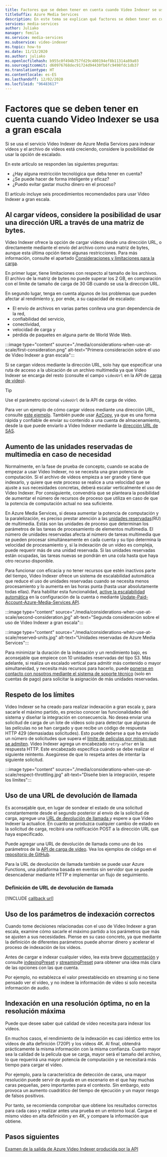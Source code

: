 ```yaml
---
title: Factores que se deben tener en cuenta cuando Video Indexer se usa a gran escala (Azure)
titleSuffix: Azure Media Services
description: En este tema se explican qué factores se deben tener en cuenta cuando Video Indexer se usa a gran escala.
services: media-services
author: Juliako
manager: femila
ms.service: media-services
ms.subservice: video-indexer
ms.topic: how-to
ms.date: 11/13/2020
ms.author: juliako
ms.openlocfilehash: b955c0f494b757fd29c400194ef8b11314a89a03
ms.sourcegitcommit: d60976768dec91724d94430fb6fc9498fdc1db37
ms.translationtype: HT
ms.contentlocale: es-ES
ms.lasthandoff: 12/02/2020
ms.locfileid: "96483617"
---
```

# <a name="things-to-consider-when-using-video-indexer-at-scale"></a>Factores que se deben tener en cuenta cuando Video Indexer se usa a gran escala

Si se usa el servicio Video Indexer de Azure Media Services para indexar vídeos y el archivo de vídeos está creciendo, considere la posibilidad de usar la opción de escalado. 

En este artículo se responden las siguientes preguntas:

* ¿Hay alguna restricción tecnológica que deba tener en cuenta?
* ¿Se puede hacer de forma inteligente y eficaz?
* ¿Puedo evitar gastar mucho dinero en el proceso?

El artículo incluye seis procedimientos recomendados para usar Video Indexer a gran escala.

## <a name="when-uploading-videos-consider-using-a-url-over-byte-array"></a>Al cargar vídeos, considere la posibilidad de usar una dirección URL a través de una matriz de bytes.

Video Indexer ofrece la opción de cargar vídeos desde una dirección URL, o directamente mediante el envío del archivo como una matriz de bytes, aunque esta última opción tiene algunas restricciones. Para más información, consulte el apartado [Consideraciones y limitaciones para la carga](upload-index-videos.md#uploading-considerations-and-limitations).

En primer lugar, tiene limitaciones con respecto al tamaño de los archivos. El archivo de la matriz de bytes no puede superar los 2 GB, en comparación con el límite de tamaño de carga de 30 GB cuando se usa la dirección URL.

En segundo lugar, tenga en cuenta algunos de los problemas que pueden afectar al rendimiento y, por ende, a su capacidad de escalado:

* El envío de archivos en varias partes conlleva una gran dependencia de la red, 
* confiabilidad del servicio, 
* conectividad, 
* velocidad de carga y 
* pérdida de paquetes en alguna parte de World Wide Web.

:::image type="content" source="./media/considerations-when-use-at-scale/first-consideration.png" alt-text="Primera consideración sobre el uso de Video Indexer a gran escala":::

Si se cargan vídeos mediante la dirección URL, solo hay que especificar una ruta de acceso a la ubicación de un archivo multimedia ya que Video Indexer se encarga del resto (consulte el campo `videoUrl` en la API de [carga de vídeo](https://api-portal.videoindexer.ai/docs/services/Operations/operations/Upload-Video?&pattern=upload)).

> [!TIP]
> Use el parámetro opcional `videoUrl` de la API de carga de vídeo.

Para ver un ejemplo de cómo cargar vídeos mediante una dirección URL, consulte [este ejemplo](upload-index-videos.md#code-sample). También puede usar [AzCopy](../../storage/common/storage-use-azcopy-v10.md), ya que es una forma rápida y confiable de enviar su contenido a una cuenta de almacenamiento, desde la que puede enviarlo a Video Indexer mediante la [dirección URL de SAS](../../storage/common/storage-sas-overview.md).

## <a name="increase-media-reserved-units-if-needed"></a>Aumento de las unidades reservadas de multimedia en caso de necesidad

Normalmente, en la fase de prueba de concepto, cuando se acaba de empezar a usar Video Indexer, no se necesita una gran potencia de computación. Si el archivo de vídeos empieza a ser grande y tiene que indexarlo, y quiere que este proceso se realice a una velocidad que se ajuste a sus necesidades concretas, deberá escalar verticalmente el uso de Video Indexer. Por consiguiente, convendría que se planteara la posibilidad de aumentar el número de recursos de proceso que utiliza en caso de que la potencia de computación actual no sea suficiente.

En Azure Media Services, si desea aumentar la potencia de computación y la paralelización, es preciso prestar atención a las [unidades reservadas](../latest/concept-media-reserved-units.md)(RU) de multimedia. Estás son las unidades de proceso que determinan los parámetros de las tareas de procesamiento de elementos multimedia. El número de unidades reservadas afecta al número de tareas multimedia que se pueden procesar simultáneamente en cada cuenta y su tipo determina la velocidad de procesamiento y, si la indexación de un vídeo es compleja, puede requerir más de una unidad reservada. Si las unidades reservadas están ocupadas, las tareas nuevas se pondrán en una cola hasta que haya otro recurso disponible.

Para funcionar con eficacia y no tener recursos que estén inactivos parte del tiempo, Video Indexer ofrece un sistema de escalabilidad automática que reduce el uso de unidades reservadas cuando se necesita menos procesamiento y lo aumenta en las horas punta (hasta usar absolutamente todas ellas). Para habilitar esta funcionalidad, [active la escalabilidad automática](manage-account-connected-to-azure.md#autoscale-reserved-units) en la configuración de la cuenta o mediante [Update-Paid-Account-Azure-Media-Services API](https://api-portal.videoindexer.ai/docs/services/Operations/operations/Update-Paid-Account-Azure-Media-Services?&pattern=update).

:::image type="content" source="./media/considerations-when-use-at-scale/second-consideration.jpg" alt-text="Segunda consideración sobre el uso de Video Indexer a gran escala":::

:::image type="content" source="./media/considerations-when-use-at-scale/reserved-units.jpg" alt-text="Unidades reservadas de Azure Media Services":::

Para minimizar la duración de la indexación y un rendimiento bajo, es aconsejable que empiece con 10 unidades reservadas del tipo S3. Más adelante, si realiza un escalado vertical para admitir más contenido o mayor simultaneidad, y necesita más recursos para hacerlo, puede [ponerse en contacto con nosotros mediante el sistema de soporte técnico](https://ms.portal.azure.com/#blade/Microsoft_Azure_Support/HelpAndSupportBlade/newsupportrequest) (solo en cuentas de pago) para solicitar la asignación de más unidades reservadas.

## <a name="respect-throttling"></a>Respeto de los límites

Video Indexer se ha creado para realizar indexación a gran escala y, para sacarle el máximo partido, es preciso conocer las funcionalidades del sistema y diseñar la integración en consecuencia. No desea enviar una solicitud de carga de un lote de vídeos solo para detectar que algunas de las películas no se han cargado y que recibe un código de respuesta HTTP 429 (demasiadas solicitudes). Esto puede deberse a que ha enviado un número de solicitudes que supera el [límite de películas por minuto que se admiten](upload-index-videos.md#uploading-considerations-and-limitations). Video Indexer agrega un encabezado `retry-after` en la respuesta HTTP. Este encabezado especifica cuándo se debe realizar el siguiente reintento. Asegúrese de que lo respeta antes de intentar la siguiente solicitud.

:::image type="content" source="./media/considerations-when-use-at-scale/respect-throttling.jpg" alt-text="Diseñe bien la integración, respete los límites":::

## <a name="use-callback-url"></a>Uso de una URL de devolución de llamada

Es aconsejable que, en lugar de sondear el estado de una solicitud constantemente desde el segundo posterior al envío de la solicitud de carga, agregue una [URL de devolución de llamada ](upload-index-videos.md#callbackurl) y espere a que Video Indexer la actualice. En cuanto se produzca cualquier cambio de estado en la solicitud de carga, recibirá una notificación POST a la dirección URL que haya especificado.

Puede agregar una URL de devolución de llamada como uno de los parámetros de la [API de carga de vídeo](https://api-portal.videoindexer.ai/docs/services/Operations/operations/Upload-Video?&pattern=upload). Vea los ejemplos de código en el [repositorio de GitHub](https://github.com/Azure-Samples/media-services-video-indexer/tree/master/). 

Para la URL de devolución de llamada también se puede usar Azure Functions, una plataforma basada en eventos sin servidor que se puede desencadenar mediante HTTP e implementar un flujo de seguimiento.

### <a name="callback-url-definition"></a>Definición de URL de devolución de llamada

[!INCLUDE [callback url](./includes/callback-url.md)]

## <a name="use-the-right-indexing-parameters-for-you"></a>Uso de los parámetros de indexación correctos

Cuando tome decisiones relacionadas con el uso de Video Indexer a gran escala, examine cómo sacarle el máximo partido a los parámetros que más se ajusten a sus necesidades. Piense en su caso concreto, ya que mediante la definición de diferentes parámetros puede ahorrar dinero y acelerar el proceso de indexación de los vídeos.

Antes de cargar e indexar cualquier vídeo, lea esta breve [documentación](upload-index-videos.md) y consulte [indexingPreset](upload-index-videos.md#indexingpreset) y [streamingPreset](upload-index-videos.md#streamingpreset) para obtener una idea más clara de las opciones con las que cuenta.

Por ejemplo, no establezca el valor preestablecido en streaming si no tiene pensado ver el vídeo, y no indexe la información de vídeo si solo necesita información de audio.

## <a name="index-in-optimal-resolution-not-highest-resolution"></a>Indexación en una resolución óptima, no en la resolución máxima

Puede que desee saber qué calidad de vídeo necesita para indexar los vídeos. 

En muchos casos, el rendimiento de la indexación es casi idéntico entre los vídeos de alta definición (720P) y los vídeos 4K. Al final, obtendrá prácticamente la misma información con la misma confianza. Cuanto mayor sea la calidad de la película que se carga, mayor será el tamaño del archivo, lo que requerirá una mayor potencia de computación y se necesitará más tiempo para cargar el vídeo.

Por ejemplo, para la característica de detección de caras, una mayor resolución puede servir de ayuda en un escenario en el que hay muchas caras pequeñas, pero importantes para el contexto. Sin embargo, esto provoca un aumento cuadrático del tiempo de ejecución y un mayor riesgo de falsos positivos.

Por tanto, se recomienda comprobar que obtiene los resultados correctos para cada caso y realizar antes una prueba en un entorno local. Cargue el mismo vídeo en alta definición y en 4K, y compare la información que obtiene.

## <a name="next-steps"></a>Pasos siguientes

[Examen de la salida de Azure Video Indexer producida por la API](video-indexer-output-json-v2.md)